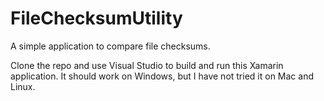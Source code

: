 # FileChecksumUtility
A simple application to compare file checksums.

Clone the repo and use Visual Studio to build and run this Xamarin application.
It should work on Windows, but I have not tried it on Mac and Linux.
